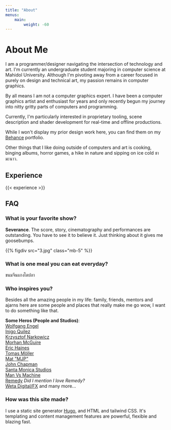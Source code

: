 ```yaml
---
title: "About"
menus:
    main:
        weight: -60
---
```


# About Me
I am a programmer/designer navigating the intersection of technology and art. I'm currently an undergraduate student majoring in computer science at Mahidol University. Although I'm pivoting away from a career focused in purely on design and technical art, my passion remains in computer graphics. 

By all means I am not a computer graphics expert. I have been a computer graphics artist and enthusiast for years and only recently begun my journey into nitty gritty parts of computers and programming. 

Currently, I'm particularly interested in proprietary tooling, scene description and shader development for real-time and offline productions.

While I won't display my prior design work here, you can find them on my [Behance](https://www.behance.net/austinmaddison) portfolio. 

Other things that I like doing outside of computers and art is cooking, binging albums, horror games, a hike in nature and sipping on ice cold <span class="font-sans-thai font-normal tracking-tight">ชามะนาว</span>.

<!-- ---

Growing up in South Africa I always had these interests clash, I was drawn to the arts but I was also drawn to the maths and sciences. I was fascinated to know how things were made, I always watched the extras on all the DVDs I had at home and binged the hell out of How Its Made on the Discovery channel. I loved creation and how math and sciences were the means of doing that. However there was this notion growing up that these interests were to be separate. Attempting of having a deep interest in both were seen as counterproductive or unrealistic. Yet to me it always made sense that having a deep interest in both the arts and STEM could coexist and even intersect each other in interesting ways.

--- -->




## Experience

{{< experience >}}

## FAQ
### What is your favorite show?
**Severance**. The score, story, cinematography and performances are outstanding. You have to see it to believe it. Just thinking about it gives me goosebumps.  

{{% figdiv src="3.jpg" class="mb-5" %}}

### What is one meal you can eat everyday?
<span class="font-sans-thai">ขนมจีนแกงไตปลา</span>


### Who inspires you?

Besides all the amazing people in my life: family, friends, mentors and ajarns here are some people and places that really make me go wow, I want to do something like that.

**Some Heros (People and Studios)**:  
[Wolfgang Engel](https://diaryofagraphicsprogrammer.blogspot.com/)  
[Inigo Quilez](https://iquilezles.org/)   
[Krzysztof Narkowicz](https://knarkowicz.wordpress.com/)   
[Morhan McGuire]()  
[Eric Haines]()   
[Tomas Möller]()   
[Mat "MJP"]()  
[John Chapman](https://john-chapman.github.io/)     
[Santa Monica Studios](https://sms.playstation.com/)   
[Man Vs Machine](https://mvsm.com/)  
[Remedy](https://www.remedygames.com/article/gdc2024) <span class="text-zinc-50 text-opacity-40">*Did I mention I love Remedy?*</span>  
[Weta Digital/FX](https://www.wetafx.co.nz/)
and many more...

### How was this site made?
I use a static site generator [Hugo](https://gohugo.io/), and HTML and tailwind CSS. It's templating and content management features are powerful, flexible and blazing fast.  